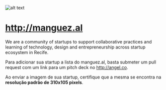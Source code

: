 ![alt text](https://travis-ci.org/lhew/manguezal-test.svg?branch=master "travis ci status")

http://manguez.al
====================

We are a community of startups to support collaborative practices and learning of technology, design and entrepreneurship across startup ecosystem in Recife.

Para adicionar sua startup a lista do manguez.al, basta submeter um pull request com um link para um pitch deck no http://angel.co.

Ao enviar a imagem de sua startup, certifique que a mesma se encontra na **resolução padrão de 310x105 pixels**.
